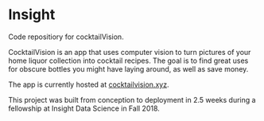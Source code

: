 # Insight

Code repositiory for cocktailVision.

CocktailVision is an app that uses computer vision to turn pictures of your home liquor collection into cocktail recipes. The goal is to find great uses for obscure bottles you might have laying around, as well as save money.

The app is currently hosted at [cocktailvision.xyz](cocktailvision.xyz).

This project was built from conception to deployment in 2.5 weeks during a fellowship at Insight Data Science in Fall 2018.
